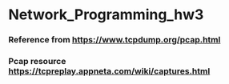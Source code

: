 # Network_Programming_hw3
### Reference from https://www.tcpdump.org/pcap.html
### Pcap resource https://tcpreplay.appneta.com/wiki/captures.html
